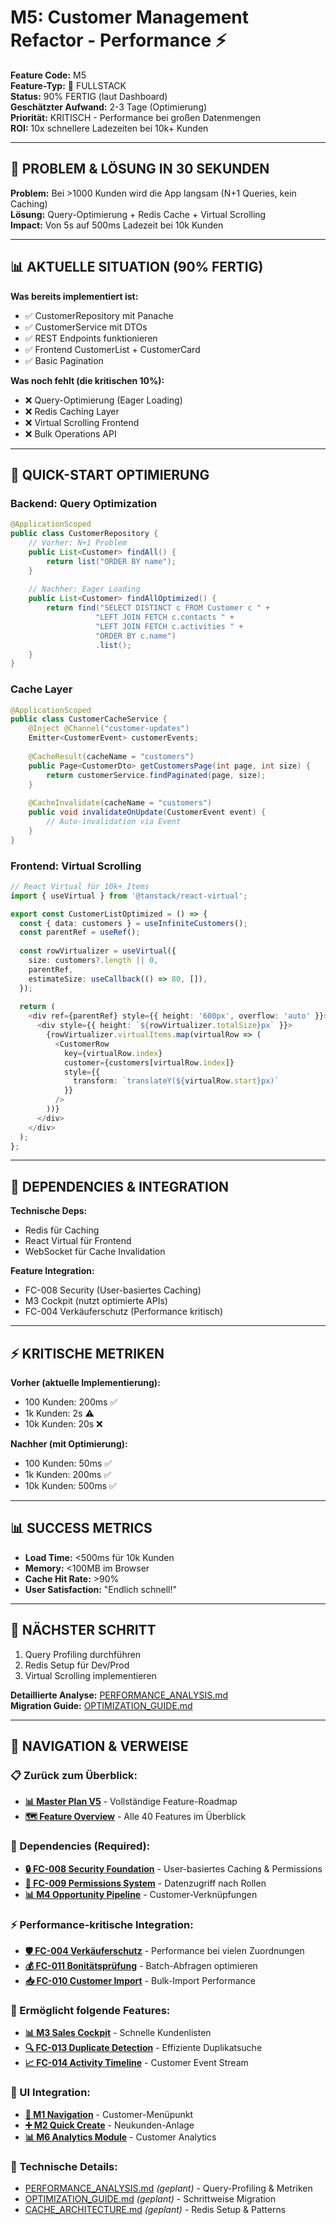 # M5: Customer Management Refactor - Performance ⚡

**Feature Code:** M5  
**Feature-Typ:** 🔀 FULLSTACK  
**Status:** 90% FERTIG (laut Dashboard)  
**Geschätzter Aufwand:** 2-3 Tage (Optimierung)  
**Priorität:** KRITISCH - Performance bei großen Datenmengen  
**ROI:** 10x schnellere Ladezeiten bei 10k+ Kunden  

---

## 🎯 PROBLEM & LÖSUNG IN 30 SEKUNDEN

**Problem:** Bei >1000 Kunden wird die App langsam (N+1 Queries, kein Caching)  
**Lösung:** Query-Optimierung + Redis Cache + Virtual Scrolling  
**Impact:** Von 5s auf 500ms Ladezeit bei 10k Kunden  

---

## 📊 AKTUELLE SITUATION (90% FERTIG)

**Was bereits implementiert ist:**
- ✅ CustomerRepository mit Panache
- ✅ CustomerService mit DTOs
- ✅ REST Endpoints funktionieren
- ✅ Frontend CustomerList + CustomerCard
- ✅ Basic Pagination

**Was noch fehlt (die kritischen 10%):**
- ❌ Query-Optimierung (Eager Loading)
- ❌ Redis Caching Layer
- ❌ Virtual Scrolling Frontend
- ❌ Bulk Operations API

---

## 🏃 QUICK-START OPTIMIERUNG

### Backend: Query Optimization
```java
@ApplicationScoped
public class CustomerRepository {
    // Vorher: N+1 Problem
    public List<Customer> findAll() {
        return list("ORDER BY name");
    }
    
    // Nachher: Eager Loading
    public List<Customer> findAllOptimized() {
        return find("SELECT DISTINCT c FROM Customer c " +
                   "LEFT JOIN FETCH c.contacts " +
                   "LEFT JOIN FETCH c.activities " +
                   "ORDER BY c.name")
                   .list();
    }
}
```

### Cache Layer
```java
@ApplicationScoped
public class CustomerCacheService {
    @Inject @Channel("customer-updates") 
    Emitter<CustomerEvent> customerEvents;
    
    @CacheResult(cacheName = "customers")
    public Page<CustomerDto> getCustomersPage(int page, int size) {
        return customerService.findPaginated(page, size);
    }
    
    @CacheInvalidate(cacheName = "customers")
    public void invalidateOnUpdate(CustomerEvent event) {
        // Auto-invalidation via Event
    }
}
```

### Frontend: Virtual Scrolling
```typescript
// React Virtual für 10k+ Items
import { useVirtual } from '@tanstack/react-virtual';

export const CustomerListOptimized = () => {
  const { data: customers } = useInfiniteCustomers();
  const parentRef = useRef();
  
  const rowVirtualizer = useVirtual({
    size: customers?.length || 0,
    parentRef,
    estimateSize: useCallback(() => 80, []),
  });
  
  return (
    <div ref={parentRef} style={{ height: '600px', overflow: 'auto' }}>
      <div style={{ height: `${rowVirtualizer.totalSize}px` }}>
        {rowVirtualizer.virtualItems.map(virtualRow => (
          <CustomerRow 
            key={virtualRow.index}
            customer={customers[virtualRow.index]}
            style={{
              transform: `translateY(${virtualRow.start}px)`
            }}
          />
        ))}
      </div>
    </div>
  );
};
```

---

## 🔗 DEPENDENCIES & INTEGRATION

**Technische Deps:**
- Redis für Caching
- React Virtual für Frontend
- WebSocket für Cache Invalidation

**Feature Integration:**
- FC-008 Security (User-basiertes Caching)
- M3 Cockpit (nutzt optimierte APIs)
- FC-004 Verkäuferschutz (Performance kritisch)

---

## ⚡ KRITISCHE METRIKEN

**Vorher (aktuelle Implementierung):**
- 100 Kunden: 200ms ✅
- 1k Kunden: 2s ⚠️
- 10k Kunden: 20s ❌

**Nachher (mit Optimierung):**
- 100 Kunden: 50ms ✅
- 1k Kunden: 200ms ✅
- 10k Kunden: 500ms ✅

---

## 📊 SUCCESS METRICS

- **Load Time:** <500ms für 10k Kunden
- **Memory:** <100MB im Browser
- **Cache Hit Rate:** >90%
- **User Satisfaction:** "Endlich schnell!"

---

## 🚀 NÄCHSTER SCHRITT

1. Query Profiling durchführen
2. Redis Setup für Dev/Prod
3. Virtual Scrolling implementieren

**Detaillierte Analyse:** [PERFORMANCE_ANALYSIS.md](./PERFORMANCE_ANALYSIS.md)  
**Migration Guide:** [OPTIMIZATION_GUIDE.md](./OPTIMIZATION_GUIDE.md)

---

## 🧭 NAVIGATION & VERWEISE

### 📋 Zurück zum Überblick:
- **[📊 Master Plan V5](/docs/CRM_COMPLETE_MASTER_PLAN_V5.md)** - Vollständige Feature-Roadmap
- **[🗺️ Feature Overview](/docs/features/MASTER/FEATURE_OVERVIEW.md)** - Alle 40 Features im Überblick

### 🔗 Dependencies (Required):
- **[🔒 FC-008 Security Foundation](/docs/features/ACTIVE/01_security_foundation/FC-008_KOMPAKT.md)** - User-basiertes Caching & Permissions
- **[👥 FC-009 Permissions System](/docs/features/ACTIVE/04_permissions_system/FC-009_KOMPAKT.md)** - Datenzugriff nach Rollen
- **[📊 M4 Opportunity Pipeline](/docs/features/ACTIVE/02_opportunity_pipeline/M4_KOMPAKT.md)** - Customer-Verknüpfungen

### ⚡ Performance-kritische Integration:
- **[🛡️ FC-004 Verkäuferschutz](/docs/features/PLANNED/07_verkaeuferschutz/FC-004_KOMPAKT.md)** - Performance bei vielen Zuordnungen
- **[💰 FC-011 Bonitätsprüfung](/docs/features/ACTIVE/02_opportunity_pipeline/integrations/FC-011_KOMPAKT.md)** - Batch-Abfragen optimieren
- **[📥 FC-010 Customer Import](/docs/features/PLANNED/11_customer_import/FC-010_KOMPAKT.md)** - Bulk-Import Performance

### 🚀 Ermöglicht folgende Features:
- **[📊 M3 Sales Cockpit](/docs/features/ACTIVE/05_ui_foundation/M3_SALES_COCKPIT_KOMPAKT.md)** - Schnelle Kundenlisten
- **[🔍 FC-013 Duplicate Detection](/docs/features/PLANNED/15_duplicate_detection/FC-013_KOMPAKT.md)** - Effiziente Duplikatsuche
- **[📈 FC-014 Activity Timeline](/docs/features/PLANNED/16_activity_timeline/FC-014_KOMPAKT.md)** - Customer Event Stream

### 🎨 UI Integration:
- **[🧭 M1 Navigation](/docs/features/ACTIVE/05_ui_foundation/M1_NAVIGATION_KOMPAKT.md)** - Customer-Menüpunkt
- **[➕ M2 Quick Create](/docs/features/ACTIVE/05_ui_foundation/M2_QUICK_CREATE_KOMPAKT.md)** - Neukunden-Anlage
- **[📊 M6 Analytics Module](/docs/features/PLANNED/13_analytics_m6/M6_KOMPAKT.md)** - Customer Analytics

### 🔧 Technische Details:
- [PERFORMANCE_ANALYSIS.md](./PERFORMANCE_ANALYSIS.md) *(geplant)* - Query-Profiling & Metriken
- [OPTIMIZATION_GUIDE.md](./OPTIMIZATION_GUIDE.md) *(geplant)* - Schrittweise Migration
- [CACHE_ARCHITECTURE.md](./CACHE_ARCHITECTURE.md) *(geplant)* - Redis Setup & Patterns